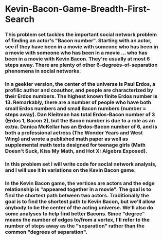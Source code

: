 # Kevin-Bacon-Game-Breadth-First-Search
### This problem set tackles the important social network problem of finding an actor's "Bacon number". Starting with an actor, see if they have been in a movie with someone who has been in a movie with someone who has been in a movie ... who has been in a movie with Kevin Bacon. They're usually at most 6 steps away. There are plenty of other 6-degrees-of-separation phenomena in social networks. 

### In a geekier version, the center of the universe is Paul Erdos, a profilic author and coauthor, and people are characterized by their Erdos numbers. The highest known finite Erdos number is 13. Remarkably, there are a number of people who have both small Erdos numbers and small Bacon numbers (number = steps away). Dan Kleitman has total Erdos-Bacon number of 3 (Erdos 1, Bacon 2), but the Bacon number is due to a role as an extra. Danica McKellar has an Erdos-Bacon number of 6, and is both a professional actress (The Wonder Years and West Wing) and wrote a published math paper as well as supplemental math texts designed for teenage girls (Math Doesn't Suck, Kiss My Math, and Hot X: Algebra Exposed).

### In this problem set I will write code for social network analysis, and I will use it in variations on the Kevin Bacon game.

### In the Kevin Bacon game, the vertices are actors and the edge relationship is "appeared together in a movie". The goal is to find the shortest path between two actors. Traditionally the goal is to find the shortest path to Kevin Bacon, but we'll allow anybody to be the center of the acting universe. We'll also do some analyses to help find better Bacons. Since "degree" means the number of edges to/from a vertex, I'll refer to the number of steps away as the "separation" rather than the common "degrees of separation".



